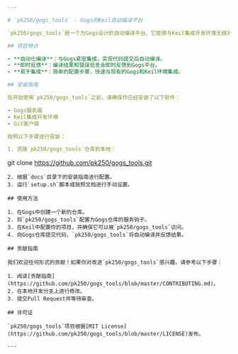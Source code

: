 ```yaml
---

# `pk250/gogs_tools` - Gogs的Keil自动编译平台

`pk250/gogs_tools`是一个为Gogs设计的自动编译平台，它能够与Keil集成开发环境无缝对接，实现代码的自动编译和测试。这个工具旨在提高开发者的工作效率，简化嵌入式开发流程。

## 项目特点

- **自动化编译**：与Gogs紧密集成，实现代码提交后自动编译。
- **即时反馈**：编译结果和错误信息会即时反馈到Gogs平台。
- **易于集成**：简单的配置步骤，快速与现有的Gogs和Keil环境集成。

## 安装指南

在开始使用`pk250/gogs_tools`之前，请确保你已经安装了以下软件：

- Gogs服务器
- Keil集成开发环境
- Git客户端

按照以下步骤进行安装：

1. 克隆`pk250/gogs_tools`仓库到本地：
   ```
   git clone https://github.com/pk250/gogs_tools.git
   ```
2. 根据`docs`目录下的安装指南进行配置。
3. 运行`setup.sh`脚本或按照文档进行手动设置。

## 使用方法

1. 在Gogs中创建一个新的仓库。
2. 将`pk250/gogs_tools`配置为Gogs仓库的服务钩子。
3. 在Keil中配置你的项目，并确保它可以被`pk250/gogs_tools`访问。
4. 向Gogs仓库提交代码，`pk250/gogs_tools`将自动编译并反馈结果。

## 贡献指南

我们欢迎任何形式的贡献！如果你对改进`pk250/gogs_tools`感兴趣，请参考以下步骤：

1. 阅读[贡献指南](https://github.com/pk250/gogs_tools/blob/master/CONTRIBUTING.md)。
2. 在本地开发分支上进行修改。
3. 提交Pull Request并等待审查。

## 许可证

`pk250/gogs_tools`项目根据[MIT License](https://github.com/pk250/gogs_tools/blob/master/LICENSE)发布。

---
```

